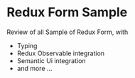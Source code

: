 # Redux Form Sample

Review of all Sample of Redux Form, with
* Typing
* Redux Observable integration
* Semantic Ui integration
* and more ...


